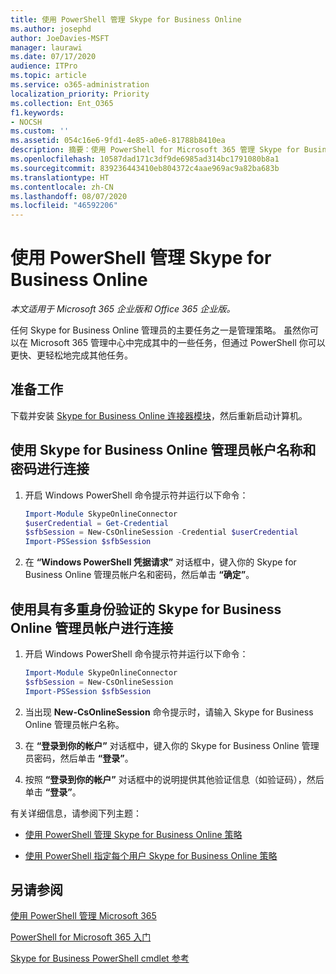 ```yaml
---
title: 使用 PowerShell 管理 Skype for Business Online
ms.author: josephd
author: JoeDavies-MSFT
manager: laurawi
ms.date: 07/17/2020
audience: ITPro
ms.topic: article
ms.service: o365-administration
localization_priority: Priority
ms.collection: Ent_O365
f1.keywords:
- NOCSH
ms.custom: ''
ms.assetid: 054c16e6-9fd1-4e85-a0e6-81788b8410ea
description: 摘要：使用 PowerShell for Microsoft 365 管理 Skype for Business Online 策略、每用户策略和会议设置。
ms.openlocfilehash: 10587dad171c3df9de6985ad314bc1791080b8a1
ms.sourcegitcommit: 839236443410eb804372c4aae969ac9a82ba683b
ms.translationtype: HT
ms.contentlocale: zh-CN
ms.lasthandoff: 08/07/2020
ms.locfileid: "46592206"
---
```

# <a name="manage-skype-for-business-online-with-powershell"></a>使用 PowerShell 管理 Skype for Business Online

*本文适用于 Microsoft 365 企业版和 Office 365 企业版。*

任何 Skype for Business Online 管理员的主要任务之一是管理策略。 虽然你可以在 Microsoft 365 管理中心中完成其中的一些任务，但通过 PowerShell 你可以更快、更轻松地完成其他任务。 

## <a name="before-you-start"></a>准备工作

下载并安装 [Skype for Business Online 连接器模块](https://www.microsoft.com/download/details.aspx?id=39366)，然后重新启动计算机。


## <a name="connect-using-a-skype-for-business-online-administrator-account-name-and-password"></a>使用 Skype for Business Online 管理员帐户名称和密码进行连接

1. 开启 Windows PowerShell 命令提示符并运行以下命令： 
    
   ```powershell
   Import-Module SkypeOnlineConnector
   $userCredential = Get-Credential
   $sfbSession = New-CsOnlineSession -Credential $userCredential
   Import-PSSession $sfbSession
   ```

2. 在 **“Windows PowerShell 凭据请求”** 对话框中，键入你的 Skype for Business Online 管理员帐户名和密码，然后单击 **“确定”**。


## <a name="connect-using-a-skype-for-business-online-administrator-account-with-multi-factor-authentication"></a>使用具有多重身份验证的 Skype for Business Online 管理员帐户进行连接

1. 开启 Windows PowerShell 命令提示符并运行以下命令：

   ```powershell
   Import-Module SkypeOnlineConnector
   $sfbSession = New-CsOnlineSession
   Import-PSSession $sfbSession
   ```

2. 当出现 **New-CsOnlineSession** 命令提示时，请输入 Skype for Business Online 管理员帐户名称。

3. 在 **“登录到你的帐户”** 对话框中，键入你的 Skype for Business Online 管理员密码，然后单击 **“登录”**。

4. 按照 **“登录到你的帐户”** 对话框中的说明提供其他验证信息（如验证码），然后单击 **“登录”**。

有关详细信息，请参阅下列主题：
  
- [使用 PowerShell 管理 Skype for Business Online 策略](manage-skype-for-business-online-policies-with-office-365-powershell.md)
    
- [使用 PowerShell 指定每个用户 Skype for Business Online 策略](assign-per-user-skype-for-business-online-policies-with-office-365-powershell.md)
    
## <a name="see-also"></a>另请参阅

[使用 PowerShell 管理 Microsoft 365](manage-office-365-with-office-365-powershell.md)
  
[PowerShell for Microsoft 365 入门](getting-started-with-office-365-powershell.md)

[Skype for Business PowerShell cmdlet 参考](https://docs.microsoft.com/powershell/module/skype/?view=skype-ps)

